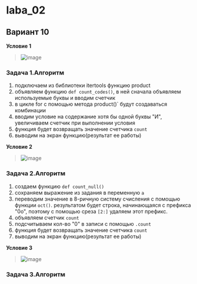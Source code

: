 # laba_02
## Вариант 10
**Условие 1**
>![image](https://github.com/ban-tyan/laba_02/assets/145260845/d2a40286-86cd-42db-898e-64f43948b0a1)
### **Задача 1.Алгоритм**
1. подключаем из библиотеки itertools функцию product
2. объявляем функцию `def count_codes()`, в ней сначала объявляем используемые буквы и вводим счетчик
3. в цикле for с помощью метода product()` будут создаваться комбинации
4. вводим условие на содержание хотя бы одной буквы "И", увеличиваем счетчик при выполнении условия
5. функция будет возвращать значение счетчика `count`
6. выводим на экран функцию(результат ее работы)

**Условие 2**
>![image](https://github.com/ban-tyan/laba_02/assets/145260845/6398be88-ebdd-432a-b9ec-e7a07dbbd795)
### **Задача 2.Алгоритм**
1. создаем функцию `def count_null()`
2. сохраняем выражение из задания в переменную `a`
3. переводим значение в 8-ричную систему счисления с помощью функции `oct()`. результатом будет строка, начинающаяся с префикса "0o", поэтому с помощью среза `[2:]` удаляем этот префикс.
4. объявляем счетчик `count`
5. подсчитываем кол-во "0" в записи с помощью `.count`
6. функция будет возвращать значение счетчика `count`
7. выводим на экран функцию(результат ее работы)

**Условие 3**
>![image](https://github.com/ban-tyan/laba_02/assets/145260845/bff5c071-3b9f-4c5d-893e-c59416899a62)
### **Задача 3.Алгоритм**
